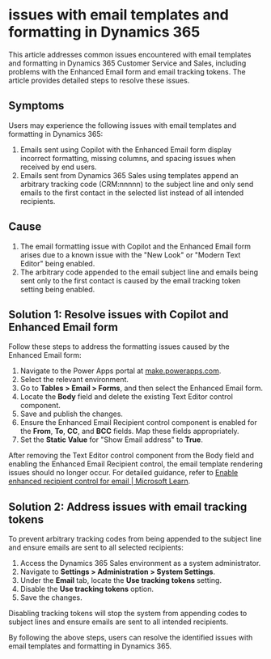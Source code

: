 # issues with email templates and formatting in Dynamics 365

This article addresses common issues encountered with email templates and formatting in Dynamics 365 Customer Service and Sales, including problems with the Enhanced Email form and email tracking tokens. The article provides detailed steps to resolve these issues.

## Symptoms

Users may experience the following issues with email templates and formatting in Dynamics 365:
1. Emails sent using Copilot with the Enhanced Email form display incorrect formatting, missing columns, and spacing issues when received by end users.
2. Emails sent from Dynamics 365 Sales using templates append an arbitrary tracking code (CRM:nnnnn) to the subject line and only send emails to the first contact in the selected list instead of all intended recipients.

## Cause
1. The email formatting issue with Copilot and the Enhanced Email form arises due to a known issue with the "New Look" or "Modern Text Editor" being enabled.
2. The arbitrary code appended to the email subject line and emails being sent only to the first contact is caused by the email tracking token setting being enabled.

## Solution 1: Resolve issues with Copilot and Enhanced Email form

Follow these steps to address the formatting issues caused by the Enhanced Email form:
1. Navigate to the Power Apps portal at [make.powerapps.com](https://make.powerapps.com).
2. Select the relevant environment.
3. Go to **Tables > Email > Forms**, and then select the Enhanced Email form.
4. Locate the **Body** field and delete the existing Text Editor control component.
5. Save and publish the changes.
6. Ensure the Enhanced Email Recipient control component is enabled for the **From**, **To**, **CC**, and **BCC** fields. Map these fields appropriately.
7. Set the **Static Value** for "Show Email address" to **True**.

After removing the Text Editor control component from the Body field and enabling the Enhanced Email Recipient control, the email template rendering issues should no longer occur. For detailed guidance, refer to [Enable enhanced recipient control for email | Microsoft Learn](https://learn.microsoft.com/en-us/dynamics365/customer-service/administer/add-recipient-control).

## Solution 2: Address issues with email tracking tokens

To prevent arbitrary tracking codes from being appended to the subject line and ensure emails are sent to all selected recipients:
1. Access the Dynamics 365 Sales environment as a system administrator.
2. Navigate to **Settings > Administration > System Settings**.
3. Under the **Email** tab, locate the **Use tracking tokens** setting.
4. Disable the **Use tracking tokens** option.
5. Save the changes.

Disabling tracking tokens will stop the system from appending codes to subject lines and ensure emails are sent to all intended recipients.

By following the above steps, users can resolve the identified issues with email templates and formatting in Dynamics 365.